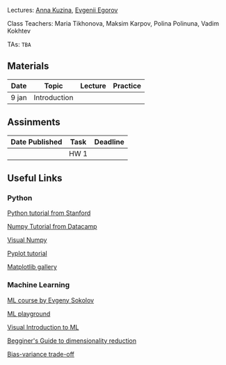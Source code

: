 
Lectures: [Anna Kuzina](https://akuzina.github.io/), [Evgenii Egorov](https://evgenii-egorov.github.io/)

Class Teachers: Maria Tikhonova, Maksim Karpov, Polina Polinuna, Vadim Kokhtev

TAs: `TBA`

## Materials

| Date | Topic | Lecture | Practice| 
|-----|-----|----------|---------|
|9 jan|Introduction|  |  |  


## Assinments

| Date Published| Task | Deadline | 
|----------------|---------|---------|
|      |HW 1| |



## Useful Links

### Python
[Python tutorial from Stanford](https://cs231n.github.io/python-numpy-tutorial/)

[Numpy Tutorial from Datacamp](https://www.datacamp.com/community/tutorials/python-numpy-tutorial)

[Visual Numpy](http://jalammar.github.io/visual-numpy/)

[Pyplot tutorial](https://matplotlib.org/tutorials/introductory/pyplot.html)

[Matplotlib gallery](https://matplotlib.org/gallery.html)

### Machine Learning
[ML course by Evgeny Sokolov](https://github.com/esokolov/ml-course-hse)

[ML playground](https://ml-playground.com/)

[Visual Introduction to ML](http://www.r2d3.us/visual-intro-to-machine-learning-part-1/)

[Begginer's Guide to dimensionality reduction](https://idyll.pub/post/dimensionality-reduction-293e465c2a3443e8941b016d/)

[Bias-variance trade-off](http://www.r2d3.us/visual-intro-to-machine-learning-part-2/)



